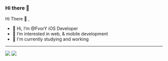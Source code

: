 ### Hi there 👋

<!--
**FvorY/FvorY** is a ✨ _special_ ✨ repository because its `README.md` (this file) appears on your GitHub profile.

Here are some ideas to get you started:

- 🔭 I’m currently working on ...
- 🌱 I’m currently learning ...
- 👯 I’m looking to collaborate on ...
- 🤔 I’m looking for help with ...
- 💬 Ask me about ...
- 📫 How to reach me: ...
- 😄 Pronouns: ...
- ⚡ Fun fact: ...
-->

Hi There 👋 ,

- 👋 Hi, I’m @FvorY iOS Developer
- 👀 I’m interested in web, & mobile development
- 🌱 I'm currently studying and working 

-----------------------------------------------------

<img src="https://github-readme-stats.vercel.app/api/top-langs/?username=amimhayden22&layout=compact"/>
<img src="https://github-readme-stats.vercel.app/api?username=alfiantok&hide=contribs,prs&show_icons=true&hide_border=true&title_color=000"/>
